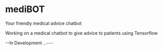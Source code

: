# mediBOT
Your friendly medical advice chatbot

Working on a medical chatbot to give advice to patients using Tensorflow

--In Development ...---
